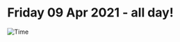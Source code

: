 # Friday 09 Apr 2021 - all day!
![Time](https://github.com/rich-ctm/today/workflows/Time/badge.svg)
